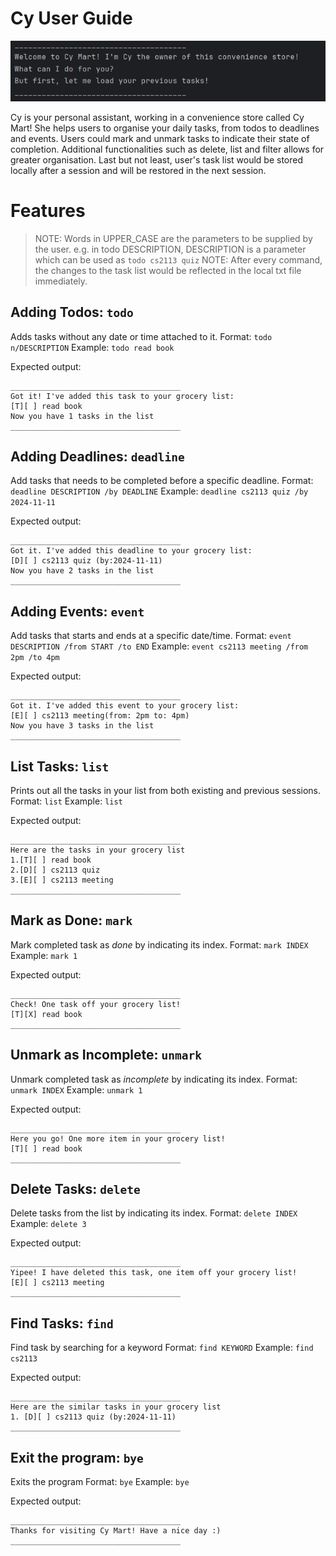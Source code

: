 # Cy User Guide

![Screenshot of Cy chatbot welcome page](https://github.com/hzxnancy/ip/blob/master/docs/cyscreenshot.png)

Cy is your personal assistant, working in a convenience store called Cy Mart! 
She helps users to organise your daily tasks, from todos to deadlines and events. 
Users could mark and unmark tasks to indicate their state of completion. 
Additional functionalities such as delete, list and filter allows for greater organisation. 
Last but not least, user's task list would be stored locally after a session and will be restored in the next session.

# Features
> NOTE: Words in UPPER_CASE are the parameters to be supplied by the user.
  e.g. in todo DESCRIPTION, DESCRIPTION is a parameter which can be used as `todo cs2113 quiz`
> NOTE: After every command, the changes to the task list would be reflected in the local txt file immediately. 

## Adding Todos: `todo`

Adds tasks without any date or time attached to it.
Format: `todo n/DESCRIPTION`
Example: `todo read book`

Expected output:
```
______________________________________
Got it! I've added this task to your grocery list: 
[T][ ] read book
Now you have 1 tasks in the list
______________________________________
```

## Adding Deadlines: `deadline`

Add tasks that needs to be completed before a specific deadline.
Format: `deadline DESCRIPTION /by DEADLINE`
Example: `deadline cs2113 quiz /by 2024-11-11`

Expected output: 
```
______________________________________
Got it. I've added this deadline to your grocery list: 
[D][ ] cs2113 quiz (by:2024-11-11)
Now you have 2 tasks in the list
______________________________________
```
## Adding Events: `event`

Add tasks that starts and ends at a specific date/time.
Format: `event DESCRIPTION /from START /to END`
Example: `event cs2113 meeting /from 2pm /to 4pm`

Expected output: 
```
______________________________________
Got it. I've added this event to your grocery list: 
[E][ ] cs2113 meeting(from: 2pm to: 4pm)
Now you have 3 tasks in the list
______________________________________
```

## List Tasks: `list`

Prints out all the tasks in your list from both existing and previous sessions.
Format: `list`
Example: `list`

Expected output: 
```
______________________________________
Here are the tasks in your grocery list
1.[T][ ] read book
2.[D][ ] cs2113 quiz
3.[E][ ] cs2113 meeting
______________________________________
```
## Mark as Done: `mark`

Mark completed task as _done_ by indicating its index.
Format: `mark INDEX`
Example: `mark 1`

Expected output: 
```
______________________________________
Check! One task off your grocery list!
[T][X] read book
______________________________________
```

## Unmark as Incomplete: `unmark`
Unmark completed task as _incomplete_ by indicating its index.
Format: `unmark INDEX`
Example: `unmark 1`

Expected output:
```
______________________________________
Here you go! One more item in your grocery list!
[T][ ] read book
______________________________________
```
## Delete Tasks: `delete`

Delete tasks from the list by indicating its index.
Format: `delete INDEX`
Example: `delete 3`

Expected output:
```
______________________________________
Yipee! I have deleted this task, one item off your grocery list!
[E][ ] cs2113 meeting
______________________________________
```

## Find Tasks: `find`

Find task by searching for a keyword
Format: `find KEYWORD`
Example: `find cs2113`

Expected output:
```
______________________________________
Here are the similar tasks in your grocery list
1. [D][ ] cs2113 quiz (by:2024-11-11)
______________________________________
```

## Exit the program: `bye`

Exits the program
Format: `bye`
Example: `bye`

Expected output: 
```
______________________________________
Thanks for visiting Cy Mart! Have a nice day :)
______________________________________
```
